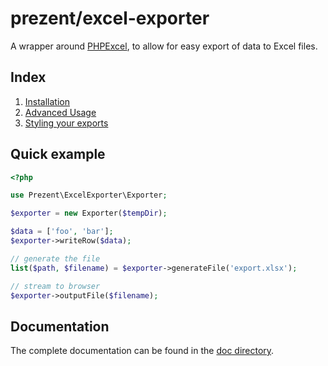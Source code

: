 # prezent/excel-exporter

A wrapper around [PHPExcel](https://github.com/PHPOffice/PHPExcel), to allow for easy export of data to Excel files.

## Index

1. [Installation](installation.md)
2. [Advanced Usage](advanced-usage.md)
3. [Styling your exports](styling.md)

## Quick example

```php
<?php

use Prezent\ExcelExporter\Exporter;

$exporter = new Exporter($tempDir);

$data = ['foo', 'bar'];
$exporter->writeRow($data);

// generate the file
list($path, $filename) = $exporter->generateFile('export.xlsx');

// stream to browser
$exporter->outputFile($filename);
```

## Documentation

The complete documentation can be found in the [doc directory](doc/index.md).